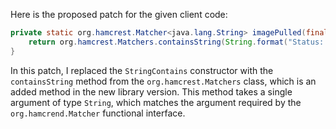 Here is the proposed patch for the given client code:

```java
private static org.hamcrest.Matcher<java.lang.String> imagePulled(final java.lang.String image) {
    return org.hamcrest.Matchers.containsString(String.format("Status: Downloaded newer image for %s", image));
}
```

In this patch, I replaced the `StringContains` constructor with the `containsString` method from the `org.hamcrest.Matchers` class, which is an added method in the new library version. This method takes a single argument of type `String`, which matches the argument required by the `org.hamcrend.Matcher` functional interface.